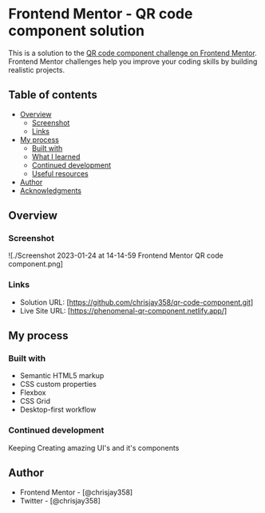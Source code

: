 # Frontend Mentor - QR code component solution

This is a solution to the [QR code component challenge on Frontend Mentor](https://www.frontendmentor.io/challenges/qr-code-component-iux_sIO_H). Frontend Mentor challenges help you improve your coding skills by building realistic projects.

## Table of contents

- [Overview](#overview)
  - [Screenshot](#screenshot)
  - [Links](#links)
- [My process](#my-process)
  - [Built with](#built-with)
  - [What I learned](#what-i-learned)
  - [Continued development](#continued-development)
  - [Useful resources](#useful-resources)
- [Author](#author)
- [Acknowledgments](#acknowledgments)

## Overview

### Screenshot

![./Screenshot 2023-01-24 at 14-14-59 Frontend Mentor QR code component.png]

### Links

- Solution URL: [https://github.com/chrisjay358/qr-code-component.git]
- Live Site URL: [https://phenomenal-qr-component.netlify.app/]

## My process

### Built with

- Semantic HTML5 markup
- CSS custom properties
- Flexbox
- CSS Grid
- Desktop-first workflow

### Continued development

Keeping Creating amazing UI's and it's components

## Author

- Frontend Mentor - [@chrisjay358]
- Twitter - [@chrisjay358]

